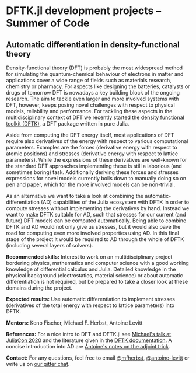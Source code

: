 # DFTK.jl development projects – Summer of Code

## Automatic differentiation in density-functional theory

Density-functional theory (DFT) is probably the most widespread method
for simulating the quantum-chemical behaviour of electrons in matter
and applications cover a wide range of fields such as materials
research, chemistry or pharmacy. For aspects like designing the
batteries, catalysts or drugs of tomorrow DFT is nowadays a key
building block of the ongoing research. The aim to tackle even larger
and more involved systems with DFT, however, keeps posing novel
challenges with respect to physical models, reliability and
performance. For tackling these aspects in the multidisciplinary
context of DFT we recently started the [density functional toolkit
(DFTK)](https://dftk.org), a DFT package written in pure Julia.

Aside from computing the DFT energy itself, most applications of DFT
require also derivatives of the energy with respect to various
computational parameters. Examples are the forces (derivative energy
with respect to atomic positions) and stresses (derivative energy with
respect to lattice parameters). While the expressions of these
derivatives are well-known for the standard DFT approaches implementing
these is still a laborious (and sometimes boring) task. Additionally
deriving these forces and stresses expressions for novel models
currently boils down to manually doing so on pen and paper, which for
the more involved models can be non-trivial.

As an alternative we want to take a look at combining the
automatic-differentiation (AD) capabilities of the Julia ecosystem with
DFTK in order to compute stresses without implementing the derivatives
by hand. Instead we want to make DFTK suitable for AD, such that stresses
for our current (and future) DFT models can be computed automatically.
Being able to combine DFTK and AD would not only give us stresses,
but it would also pave the road for computing even more involved properties
using AD. In this final stage of the project it would be required to
AD through the whole of DFTK (including several layers of solvers).

**Recommended skills:** Interest to work on an multidisciplinary project
bordering physics, mathematics and computer science with a good
working knowledge of differential calculus and Julia.
Detailed knowledge in the physical background (electrostatics, material science)
or about automatic differentiation is not required,
but be prepared to take a closer look at these domains during the project.

**Expected results:** Use automatic differentiation to implement
stresses (derivatives of the total energy with respect to lattice
parameters) into DFTK.

**Mentors:** Keno Fischer, Michael F. Herbst, Antoine Levitt

**References:** For a nice intro to DFT and DFTK.jl see [Michael's talk
at JuliaCon 2020](https://www.youtube.com/watch?v=-RomkxjlIcQ) and the
literature given in the [DFTK
documentation](https://docs.dftk.org/stable/guide/density_functional_theory/).
A concise introduction into AD are [Antoine's notes on the adjoint
trick](http://antoine.levitt.fr/adjoint.pdf).

**Contact:** For any questions, feel free to email
[@mfherbst](https://github.com/mfherbst), [@antoine-levitt](https://github.com/antoine-levitt)
or write us on [our gitter chat](https://gitter.im/DFTK-jl/community).
